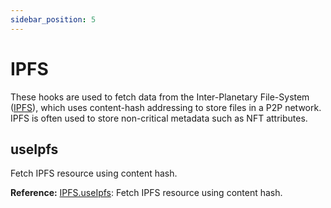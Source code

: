 ```yaml
---
sidebar_position: 5
---
```


# IPFS

These hooks are used to fetch data from the Inter-Planetary File-System ([IPFS](https://ipfs.io/)), which uses content-hash addressing to store files in a P2P network. IPFS is often used to store non-critical metadata such as NFT attributes.

## useIpfs

Fetch IPFS resource using content hash.

**Reference:** [IPFS.useIpfs](../web3-redux-reference/namespaces/Ipfs.md#useIpfs): Fetch IPFS resource using content hash.
